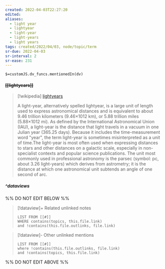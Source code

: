 ```yaml
---
created: 2022-04-03T22:27:20 
edited: 
aliases:
  - light year
  - lightyear
  - light-year
  - light-years
  - light years
tags: created/2022/04/03, node/topic/term
sr-due: 2022-04-03
sr-interval: 2
sr-ease: 231
---
```

`$=customJS.dv_funcs.mentionedIn(dv)`

#### <s class="topic-title">[[lightyears]]</s>

> [!wikipedia] [lightyears](https://en.wikipedia.org/wiki/Light-year)
> 
> A light-year, alternatively spelled lightyear, is a large unit of length used to express astronomical distances and is equivalent to about 9.46 trillion kilometers (9.46×1012 km), or 5.88 trillion miles (5.88×1012 mi). As defined by the International Astronomical Union (IAU), a light-year is the distance that light travels in a vacuum in one Julian year (365.25 days). Because it includes the time-measurement word "year", the term light-year is sometimes misinterpreted as a unit of time.The light-year is most often used when expressing distances to stars and other distances on a galactic scale, especially in non-specialist contexts and popular science publications. The unit most commonly used in professional astronomy is the parsec (symbol: pc, about 3.26 light-years) which derives from astrometry; it is the distance at which one astronomical unit subtends an angle of one second of arc.
>



##### ^dataviews

%% DO NOT EDIT BELOW %%
> [!dataview]+ Related unlinked notes
> ```dataview
> LIST FROM [[#]]
> WHERE contains(topics, this.file.link)
> and !contains(this.file.outlinks, file.link)
> ```
 
> [!dataview]- Other unlinked mentions
> ```dataview
> LIST FROM [[#]]
> where !contains(this.file.outlinks, file.link)
> and !contains(topics, this.file.link)
> ```

%% DO NOT EDIT ABOVE %%
